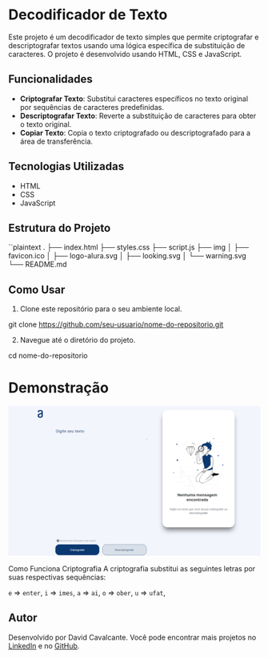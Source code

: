 # Decodificador de Texto

Este projeto é um decodificador de texto simples que permite criptografar e descriptografar textos usando uma lógica específica de substituição de caracteres. O projeto é desenvolvido usando HTML, CSS e JavaScript.

## Funcionalidades

- **Criptografar Texto**: Substitui caracteres específicos no texto original por sequências de caracteres predefinidas.
- **Descriptografar Texto**: Reverte a substituição de caracteres para obter o texto original.
- **Copiar Texto**: Copia o texto criptografado ou descriptografado para a área de transferência.

## Tecnologias Utilizadas

- HTML
- CSS
- JavaScript

## Estrutura do Projeto

``plaintext
.
├── index.html
├── styles.css
├── script.js
├── img
│   ├── favicon.ico
│   ├── logo-alura.svg
│   ├── looking.svg
│   └── warning.svg
└── README.md

## Como Usar

1. Clone este repositório para o seu ambiente local.

git clone https://github.com/seu-usuario/nome-do-repositorio.git

2. Navegue até o diretório do projeto.

cd nome-do-repositorio

# Demonstração
![decodificador](decodificador.png)

Como Funciona
Criptografia
A criptografia substitui as seguintes letras por suas respectivas sequências:

`e` => `enter`,
`i` => `imes`,
`a` => `ai`,
`o` => `ober`,
`u` => `ufat`,

## Autor

Desenvolvido por David Cavalcante. Você pode encontrar mais projetos no [LinkedIn](https://www.linkedin.com/in/david-cavalcante-414573260/) e no [GitHub](https://github.com/David-Cavalcante).
